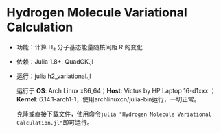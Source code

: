 # Hydrogen Molecule Variational Calculation
- 功能：计算 H₂ 分子基态能量随核间距 R 的变化

- 依赖：Julia 1.8+, QuadGK.jl

- 运行：julia h2_variational.jl

  运行于  **OS**: Arch Linux x86_64；**Host**: Victus by HP Laptop 16-d1xxx ；**Kernel**: 6.14.1-arch1-1，使用archlinuxcn/julia-bin运行，一切正常。
  
  克隆或直接下载文件，使用命令`julia "Hydrogen Molecule Variational Calculation.jl"`即可运行。